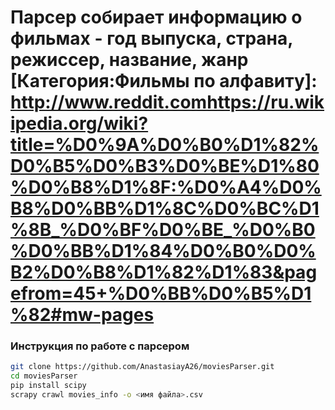 # Парсер собирает информацию о фильмах - год выпуска, страна, режиссер, название, жанр [Категория:Фильмы по алфавиту]: http://www.reddit.comhttps://ru.wikipedia.org/wiki?title=%D0%9A%D0%B0%D1%82%D0%B5%D0%B3%D0%BE%D1%80%D0%B8%D1%8F:%D0%A4%D0%B8%D0%BB%D1%8C%D0%BC%D1%8B_%D0%BF%D0%BE_%D0%B0%D0%BB%D1%84%D0%B0%D0%B2%D0%B8%D1%82%D1%83&pagefrom=45+%D0%BB%D0%B5%D1%82#mw-pages


### Инструкция по работе с парсером
```bash
git clone https://github.com/AnastasiayA26/moviesParser.git
cd moviesParser
pip install scipy
scrapy crawl movies_info -o <имя файла>.csv
